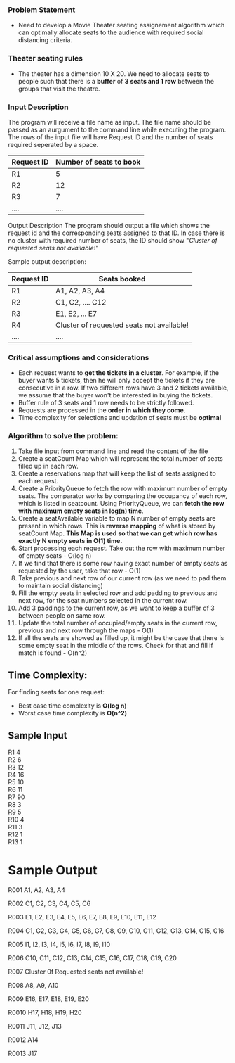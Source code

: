 ### Problem Statement

- Need to develop a Movie Theater seating assignement algorithm which can optimally allocate seats to the audience with required social distancing criteria.

### Theater seating rules

- The theater has a dimension 10 X 20. We need to allocate seats to people such that there is a **buffer** of **3 seats and 1 row** between the groups that visit the theatre.

### Input Description

The program will receive a file name as input. The file name should be passed as an aurgument to the command line while executing the program. The rows of the input file will have Request ID and the number of seats required seperated by a space.

| Request ID | Number of seats to book |
| ---------- | ----------------------- |
| R1         | 5                       |
| R2         | 12                      |
| R3         | 7                       |
| ....       | ....                    |

Output Description
The program should output a file which shows the request id and the corresponding seats assigned to that ID. In case there is no cluster with required number of seats, the ID should show "_Cluster of requested seats not available!_"

Sample output description:

| Request ID | Seats booked                              |
| ---------- | ----------------------------------------- |
| R1         | A1, A2, A3, A4                            |
| R2         | C1, C2, .... C12                          |
| R3         | E1, E2, ... E7                            |
| R4         | Cluster of requested seats not available! |
| ....       | ....                                      |

### Critical assumptions and considerations

- Each request wants to **get the tickets in a cluster**. For example, if the buyer wants 5 tickets, then he will only accept the tickets if they are consecutive in a row. If two different rows have 3 and 2 tickets available, we assume that the buyer won't be interested in buying the tickets.
- Buffer rule of 3 seats and 1 row needs to be strictly followed.
- Requests are processed in the **order in which they come**.
- Time complexity for selections and updation of seats must be **optimal**

### Algorithm to solve the problem:

1. Take file input from command line and read the content of the file
2. Create a seatCount Map which will represent the total number of seats filled up in each row.
3. Create a reservations map that will keep the list of seats assigned to each request.
4. Create a PriorityQueue to fetch the row with maximum number of empty seats. The comparator works by comparing the occupancy of each row, which is listed in seatcount. Using PriorityQueue, we can **fetch the row with maximum empty seats in log(n) time**.
5. Create a seatAvailable variable to map N number of empty seats are present in which rows. This is **reverse mapping** of what is stored by seatCount Map. **This Map is used so that we can get which row has exactly N empty seats in O(1) time.**
6. Start processing each request. Take out the row with maximum number of empty seats - O(log n)
7. If we find that there is some row having exact number of empty seats as requested by the user, take that row - O(1)
8. Take previous and next row of our current row (as we need to pad them to maintain social distancing)
9. Fill the empty seats in selected row and add padding to previous and next row, for the seat numbers selected in the current row.
10. Add 3 paddings to the current row, as we want to keep a buffer of 3 between people on same row.
11. Update the total number of occupied/empty seats in the current row, previous and next row through the maps - O(1)
12. If all the seats are showed as filled up, it might be the case that there is some empty seat in the middle of the rows. Check for that and fill if match is found - O(n^2)

## **Time Complexity:**

For finding seats for one request:

- Best case time complexity is **O(log n)**
- Worst case time complexity is **O(n^2)**

## Sample Input

R1 4 <br />
R2 6 <br />
R3 12 <br />
R4 16<br />
R5 10<br />
R6 11<br />
R7 90<br />
R8 3<br />
R9 5<br />
R10 4<br />
R11 3<br />
R12 1<br />
R13 1<br />

# Sample Output

R001 A1, A2, A3, A4

R002 C1, C2, C3, C4, C5, C6

R003 E1, E2, E3, E4, E5, E6, E7, E8, E9, E10, E11, E12

R004 G1, G2, G3, G4, G5, G6, G7, G8, G9, G10, G11, G12, G13, G14, G15, G16

R005 I1, I2, I3, I4, I5, I6, I7, I8, I9, I10

R006 C10, C11, C12, C13, C14, C15, C16, C17, C18, C19, C20

R007 Cluster 0f Requested seats not available!

R008 A8, A9, A10

R009 E16, E17, E18, E19, E20

R0010 H17, H18, H19, H20

R0011 J11, J12, J13

R0012 A14

R0013 J17
